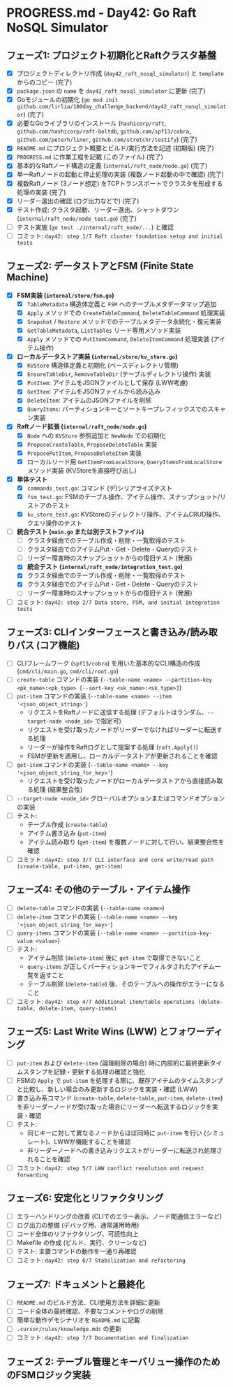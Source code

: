 # PROGRESS.md - Day42: Go Raft NoSQL Simulator

## フェーズ1: プロジェクト初期化とRaftクラスタ基盤
- [x] プロジェクトディレクトリ作成 (`day42_raft_nosql_simulator`) と `template` からのコピー (完了)
- [x] `package.json` の `name` を `day42_raft_nosql_simulator` に更新 (完了)
- [x] Goモジュールの初期化 (`go mod init github.com/lirlia/100day_challenge_backend/day42_raft_nosql_simulator`) (完了)
- [x] 必要なGoライブラリのインストール (`hashicorp/raft`, `github.com/hashicorp/raft-boltdb`, `github.com/spf13/cobra`, `github.com/peterh/liner`, `github.com/stretchr/testify`) (完了)
- [x] `README.md` にプロジェクト概要とビルド/実行方法を記述 (初期版) (完了)
- [x] `PROGRESS.md` に作業工程を記載 (このファイル) (完了)
- [x] 基本的なRaftノード構造の定義 (`internal/raft_node/node.go`) (完了)
- [x] 単一Raftノードの起動と停止処理の実装 (複数ノード起動の中で確認) (完了)
- [x] 複数Raftノード (3ノード想定) をTCPトランスポートでクラスタを形成する処理の実装 (完了)
- [x] リーダー選出の確認 (ログ出力などで) (完了)
- [x] テスト作成: クラスタ起動、リーダー選出、シャットダウン (`internal/raft_node/node_test.go`) (完了)
- [ ] テスト実施 (`go test ./internal/raft_node/...`) と確認
- [ ] コミット: `day42: step 1/7 Raft cluster foundation setup and initial tests`

## フェーズ2: データストアとFSM (Finite State Machine)
- [X] **FSM実装 (`internal/store/fsm.go`)**
    - [X] `TableMetadata` 構造体定義と `FSM` へのテーブルメタデータマップ追加
    - [X] `Apply` メソッドでの `CreateTableCommand`, `DeleteTableCommand` 処理実装
    - [X] `Snapshot` / `Restore` メソッドでのテーブルメタデータ永続化・復元実装
    - [X] `GetTableMetadata`, `ListTables` リード専用メソッド実装
    - [X] `Apply` メソッドでの `PutItemCommand`, `DeleteItemCommand` 処理実装 (アイテム操作)
- [X] **ローカルデータストア実装 (`internal/store/kv_store.go`)**
    - [X] `KVStore` 構造体定義と初期化 (ベースディレクトリ管理)
    - [X] `EnsureTableDir`, `RemoveTableDir` (テーブルディレクトリ操作) 実装
    - [X] `PutItem`: アイテムをJSONファイルとして保存 (LWW考慮)
    - [X] `GetItem`: アイテムをJSONファイルから読み込み
    - [X] `DeleteItem`: アイテムのJSONファイルを削除
    - [X] `QueryItems`: パーティションキーとソートキープレフィックスでのスキャン実装
- [X] **Raftノード拡張 (`internal/raft_node/node.go`)**
    - [X] `Node` への `KVStore` 参照追加と `NewNode` での初期化
    - [X] `ProposeCreateTable`, `ProposeDeleteTable` 実装
    - [X] `ProposePutItem`, `ProposeDeleteItem` 実装
    - [X] ローカルリード用 `GetItemFromLocalStore`, `QueryItemsFromLocalStore` メソッド実装 (KVStoreを直接呼び出し)
- [X] **単体テスト**
    - [X] `commands_test.go`: コマンド (デ)シリアライズテスト
    - [X] `fsm_test.go`: FSMのテーブル操作、アイテム操作、スナップショット/リストアのテスト
    - [X] `kv_store_test.go`: KVStoreのディレクトリ操作、アイテムCRUD操作、クエリ操作のテスト
- [ ] **統合テスト (`main.go` または別テストファイル)**
    - [ ] クラスタ経由でのテーブル作成・削除・一覧取得のテスト
    - [ ] クラスタ経由でのアイテムPut・Get・Delete・Queryのテスト
    - [ ] リーダー障害時のスナップショットからの復旧テスト (発展)
    - [X] **統合テスト (`internal/raft_node/integration_test.go`)**
    - [X] クラスタ経由でのテーブル作成・削除・一覧取得のテスト
    - [X] クラスタ経由でのアイテムPut・Get・Delete・Queryのテスト
    - [ ] リーダー障害時のスナップショットからの復旧テスト (発展)
- [ ] コミット: `day42: step 2/7 Data store, FSM, and initial integration tests`

## フェーズ3: CLIインターフェースと書き込み/読み取りパス (コア機能)
- [ ] CLIフレームワーク (`spf13/cobra`) を用いた基本的なCLI構造の作成 (`cmd/cli/main.go`, `cmd/cli/root.go`)
- [ ] `create-table` コマンドの実装 (`--table-name <name> --partition-key <pk_name>:<pk_type> [--sort-key <sk_name>:<sk_type>]`)
- [ ] `put-item` コマンドの実装 (`--table-name <name> --item '<json_object_string>'`)
    - リクエストをRaftノードに送信する処理 (デフォルトはランダム、`--target-node <node_id>` で指定可)
    - リクエストを受け取ったノードがリーダーでなければリーダーに転送する処理
    - リーダーが操作をRaftログとして提案する処理 (`raft.Apply()`)
    - FSMが更新を適用し、ローカルデータストアが更新されることを確認
- [ ] `get-item` コマンドの実装 (`--table-name <name> --key '<json_object_string_for_key>'`)
    - リクエストを受け取ったノードがローカルデータストアから直接読み取る処理 (結果整合性)
- [ ] `--target-node <node_id>` グローバルオプションまたはコマンドオプションの実装
- [ ] テスト:
    - テーブル作成 (`create-table`)
    - アイテム書き込み (`put-item`)
    - アイテム読み取り (`get-item`) を複数ノードに対して行い、結果整合性を確認
- [ ] コミット: `day42: step 3/7 CLI interface and core write/read path (create-table, put-item, get-item)`

## フェーズ4: その他のテーブル・アイテム操作
- [ ] `delete-table` コマンドの実装 (`--table-name <name>`)
- [ ] `delete-item` コマンドの実装 (`--table-name <name> --key '<json_object_string_for_key>'`)
- [ ] `query-items` コマンドの実装 (`--table-name <name> --partition-key-value <value>`)
- [ ] テスト:
    - アイテム削除 (`delete-item`) 後に `get-item` で取得できないこと
    - `query-items` が正しくパーティションキーでフィルタされたアイテム一覧を返すこと
    - テーブル削除 (`delete-table`) 後、そのテーブルへの操作がエラーになること
- [ ] コミット: `day42: step 4/7 Additional item/table operations (delete-table, delete-item, query-items)`

## フェーズ5: Last Write Wins (LWW) とフォワーディング
- [ ] `put-item` および `delete-item` (論理削除の場合) 時に内部的に最終更新タイムスタンプを記録・更新する処理の確認と強化
- [ ] FSMの `Apply` で `put-item` を処理する際に、既存アイテムのタイムスタンプと比較し、新しい場合のみ更新するロジックを実装・確認 (LWW)
- [ ] 書き込み系コマンド (`create-table`, `delete-table`, `put-item`, `delete-item`) を非リーダーノードが受け取った場合にリーダーへ転送するロジックを実装・確認
- [ ] テスト:
    - 同じキーに対して異なるノードからほぼ同時に `put-item` を行い (シミュレート)、LWWが機能することを確認
    - 非リーダーノードへの書き込みリクエストがリーダーに転送され処理されることを確認
- [ ] コミット: `day42: step 5/7 LWW conflict resolution and request forwarding`

## フェーズ6: 安定化とリファクタリング
- [ ] エラーハンドリングの改善 (CLIでのエラー表示、ノード間通信エラーなど)
- [ ] ログ出力の整備 (デバッグ用、通常運用時用)
- [ ] コード全体のリファクタリング、可読性向上
- [ ] Makefile の作成 (ビルド、実行、クリーンなど)
- [ ] テスト: 主要コマンドの動作を一通り再確認
- [ ] コミット: `day42: step 6/7 Stabilization and refactoring`

## フェーズ7: ドキュメントと最終化
- [ ] `README.md` のビルド方法、CLI使用方法を詳細に更新
- [ ] コード全体の最終確認、不要なコメントやログの削除
- [ ] 簡単な動作デモシナリオを `README.md` に記載
- [ ] `.cursor/rules/knowledge.mdc` の更新
- [ ] コミット: `day42: step 7/7 Documentation and finalization`

## フェーズ 2: テーブル管理とキーバリュー操作のためのFSMロジック実装
